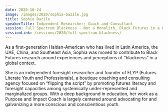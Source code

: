 ```yaml
---
date: 2020-10-24
image: /images/2020/sophia-bazile.jpg
title: Sophia Bazile
speakerTitle: Indpendent Researcher; Coach and Consultant
session: Full Spectrum Blackness - Not a Monolith, Black Futures in a Post COVID Global Context
sessionLink: /sessions/2020/full-spectrum-blackness/
---
```


As a first-generation Haitian-American who has lived in Latin America, the UAE, China, and Southeast Asia, Sophia was moved to contribute to Black Futures research around experiences and perceptions of “blackness” in a global context.

She is an independent foresight researcher and founder of FLYP (Futures Literate Youth and Professionals), a boutique coaching and consulting agency focused on “flipping the script” by promoting futures literacy and foresight capacities among systemically under-represented and marginalized groups. With a deep background in education, her work as a Purpose and Impact Coach is largely centered around advocating for and galvanizing a more conscious and conscientious youth.